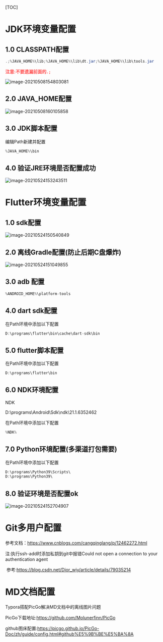 [TOC]

# JDK环境变量配置

## 1.0 CLASSPATH配置

```java
.;%JAVA_HOME%\lib;%JAVA_HOME%\lib\dt.jar;%JAVA_HOME%\lib\tools.jar
```
<font color=#ff4d4d>**注意:不要遗漏前面的`.;`**</font>

![image-20210508154803081](https://raw.githubusercontent.com/yeguoqiang/PicRemote/master/commonimage-20210508154803081.png)

## 2.0 JAVA_HOME配置

![image-20210508160105858](https://raw.githubusercontent.com/yeguoqiang/PicRemote/master/common/image-20210508160105858.png)

## 3.0 JDK脚本配置

编辑Path新建并配置

```java
%JAVA_HOME%\bin
```

## 4.0 验证JRE环境是否配置成功

![image-20210524153243511](https://raw.githubusercontent.com/yeguoqiang/PicRemote/master/common/image-20210524153243511.png)

# Flutter环境变量配置

## 1.0 sdk配置

![image-20210524150540849](https://raw.githubusercontent.com/yeguoqiang/PicRemote/master/common/image-20210524150540849.png)

## 2.0 离线Gradle配置(防止后期C盘爆炸)

![image-20210524151049855](https://raw.githubusercontent.com/yeguoqiang/PicRemote/master/common/image-20210524151049855.png)

## 3.0 adb 配置

```java
%ANDROID_HOME%\platform-tools
```

## 4.0 dart sdk配置

在Path环境中添加以下配置

```java
D:\programs\flutter\bin\cache\dart-sdk\bin
```

## 5.0 flutter脚本配置

在Path环境中添加以下配置

```java
D:\programs\flutter\bin
```

## 6.0 NDK环境配置

NDK

D:\programs\Android\Sdk\ndk\21.1.6352462

在Path环境中添加以下配置

```java
%NDK%
```

## 7.0 Python环境配置(多渠道打包需要)

在Path环境中添加以下配置

```java
D:\programs\Python39\Scripts\
D:\programs\Python39\
```

## 8.0 验证环境是否配置ok

![image-20210524152704907](https://raw.githubusercontent.com/yeguoqiang/PicRemote/master/common/image-20210524152704907.png)

# Git多用户配置

参考文档：https://www.cnblogs.com/cangqinglang/p/12462272.html

注:执行ssh-add时添加私钥到git中报错Could not open a connection to your authentication agent

​	参考:https://blog.csdn.net/Dior_wjy/article/details/79035214

# MD文档配置

Typora搭配PicGo解决MD文档中的离线图片问题

PicGo下载地址:https://github.com/Molunerfinn/PicGo

github图床配置:https://picgo.github.io/PicGo-Doc/zh/guide/config.html#github%E5%9B%BE%E5%BA%8A

